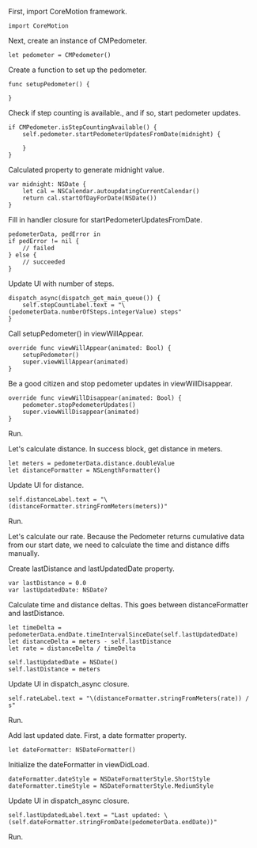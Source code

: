 First, import CoreMotion framework.  

    import CoreMotion

Next, create an instance of CMPedometer.

    let pedometer = CMPedometer()

Create a function to set up the pedometer.

    func setupPedometer() {

    }

Check if step counting is available., and if so, start pedometer updates.

    if CMPedometer.isStepCountingAvailable() {
        self.pedometer.startPedometerUpdatesFromDate(midnight) {

        }
    }
Calculated property to generate midnight value.

    var midnight: NSDate {
        let cal = NSCalendar.autoupdatingCurrentCalendar()
        return cal.startOfDayForDate(NSDate())
    }

Fill in handler closure for startPedometerUpdatesFromDate.

    pedometerData, pedError in
    if pedError != nil {
        // failed
    } else {
        // succeeded
    }

Update UI with number of steps.

    dispatch_async(dispatch_get_main_queue()) {
        self.stepCountLabel.text = "\(pedometerData.numberOfSteps.integerValue) steps"
    }

Call setupPedometer() in viewWillAppear.

    override func viewWillAppear(animated: Bool) {
        setupPedometer()
        super.viewWillAppear(animated)
    }

Be a good citizen and stop pedometer updates in viewWillDisappear.

    override func viewWillDisappear(animated: Bool) {
        pedometer.stopPedometerUpdates()
        super.viewWillDisappear(animated)
    }

Run.

Let's calculate distance. In success block, get distance in meters.

    let meters = pedometerData.distance.doubleValue
    let distanceFormatter = NSLengthFormatter()

Update UI for distance.

    self.distanceLabel.text = "\(distanceFormatter.stringFromMeters(meters))"

Run.

Let's calculate our rate. Because the Pedometer returns cumulative data from our start date, we need to calculate the time and distance diffs manually.  

Create lastDistance and lastUpdatedDate property.

    var lastDistance = 0.0
    var lastUpdatedDate: NSDate?

Calculate time and distance deltas. This goes between distanceFormatter and lastDistance.

    let timeDelta = pedometerData.endDate.timeIntervalSinceDate(self.lastUpdatedDate)
    let distanceDelta = meters - self.lastDistance
    let rate = distanceDelta / timeDelta

    self.lastUpdatedDate = NSDate()
    self.lastDistance = meters

Update UI in dispatch_async closure.

    self.rateLabel.text = "\(distanceFormatter.stringFromMeters(rate)) / s"

Run.

Add last updated date. First, a date formatter property.

    let dateFormatter: NSDateFormatter()

Initialize the dateFormatter in viewDidLoad.

    dateFormatter.dateStyle = NSDateFormatterStyle.ShortStyle
    dateFormatter.timeStyle = NSDateFormatterStyle.MediumStyle

Update UI in dispatch_async closure.

    self.lastUpdatedLabel.text = "Last updated: \(self.dateFormatter.stringFromDate(pedometerData.endDate))"

Run.
